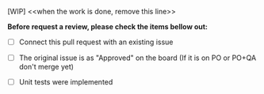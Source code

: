 [WIP] <<when the work is done, remove this line>>

**Before request a review, please check the items bellow out:**

- [ ] Connect this pull request with an existing issue
- [ ] The original issue is as "Approved" on the board (If it is on PO or PO+QA don't merge yet)
- [ ] Unit tests were implemented


